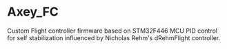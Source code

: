 # Axey_FC
Custom Flight controller firmware based on STM32F446 MCU
PID control for self stabilization influenced by Nicholas Rehm's dRehmFlight controller.
